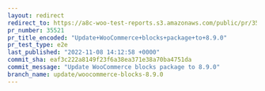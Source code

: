 ```yaml
---
layout: redirect
redirect_to: https://a8c-woo-test-reports.s3.amazonaws.com/public/pr/35521/e2e/index.html
pr_number: 35521
pr_title_encoded: "Update+WooCommerce+blocks+package+to+8.9.0"
pr_test_type: e2e
last_published: "2022-11-08 14:12:58 +0000"
commit_sha: eaf3c222a8149f23f6a38ea371e38a70ba4751da
commit_message: "Update WooCommerce blocks package to 8.9.0"
branch_name: update/woocommerce-blocks-8.9.0
---
```

